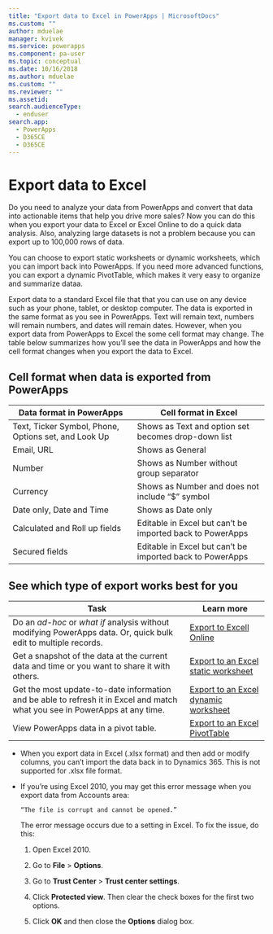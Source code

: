 ```yaml
---
title: "Export data to Excel in PowerApps | MicrosoftDocs"
ms.custom: ""
author: mduelae
manager: kvivek
ms.service: powerapps
ms.component: pa-user
ms.topic: conceptual
ms.date: 10/16/2018
ms.author: mduelae
ms.custom: ""
ms.reviewer: ""
ms.assetid: 
search.audienceType: 
  - enduser
search.app: 
  - PowerApps
  - D365CE
  - D365CE
---
```

# Export data to Excel

Do you need to analyze your data from PowerApps and convert that data into actionable items that help you drive more sales? Now you can do this when you export your data to Excel or Excel Online to do a quick data analysis. Also, analyzing large datasets is not a problem because you can export up to 100,000 rows of data.
  
You can choose to export static worksheets or dynamic worksheets, which you can import back into PowerApps. If you need more advanced functions, you can export a dynamic PivotTable, which makes it very easy to organize and summarize dataa.  
  
Export data to a standard Excel file that that you can use on any device such as your phone, tablet, or desktop computer. The data is exported in the same format as you see in PowerApps. Text will remain text, numbers will remain numbers, and dates will remain dates. However, when you export data from PowerApps to Excel the some cell format may change. The table below summarizes how you’ll see the data in PowerApps and how the cell format changes when you export the data to Excel.  
  
## Cell format when data is exported from PowerApps
  
| Data format in PowerApps |                                            Cell format in Excel                                             |
|----------------------------------------------------------------------------|-----------------------------------------------------------------------------------------------------------------------------------------------------------------|
|            Text, Ticker Symbol, Phone, Options set, and Look Up            |                                                       Shows as Text and option set becomes drop-down list                                                       |
|                                 Email, URL                                 |                                                                        Shows as General                                                                         |
|                                   Number                                   |                                                             Shows as Number without group separator                                                             |
|                                  Currency                                  |                                                         Shows as Number and does not include “$” symbol                                                         |
|                          Date only, Date and Time                          |                                                                       Shows as Date only                                                                        |
|                       Calculated and Roll up fields                        | Editable in Excel but can’t be imported back to PowerApps |
|                               Secured fields                               | Editable in Excel but can’t be imported back to PowerApps |
  
## See which type of export works best for you  
  
|                                                                                                               Task                                                                                                                |                                              Learn more                                               |
|-----------------------------------------------------------------------------------------------------------------------------------------------------------------------------------------------------------------------------------|-------------------------------------------------------------------------------------------------------|
|   Do an *ad-hoc* or *what if* analysis without modifying PowerApps data. Or, quick bulk edit to multiple records.   | [Export to Excell Online ](export-to-excel-online.md) |
|                                                                   Get a snapshot of the data at the current data and time or you want to share it with others.                                                                    |           [Export to an Excel static worksheet](export-excel-static-worksheet.md)           |
| Get the most update-to-date information and be able to refresh it in Excel and match what you see in PowerApps at any time. |          [Export to an Excel dynamic worksheet](export-excel-dynamic-worksheet.md)          |
|                                                                      View PowerApps data in a pivot table.                                                                      |                 [Export to an Excel PivotTable](export-excel-pivottable.md)                 |



- When you export data in Excel (.xlsx format) and then add or modify columns, you can’t import the data back in to Dynamics 365. This is not supported for .xlsx file format.  
  
- If you’re using Excel 2010, you may get this error message when you export data from Accounts area: 
 
      “The file is corrupt and cannot be opened.”  
  
   The error message occurs due to a setting in Excel. To fix the issue, do this:  
  
  1. Open Excel 2010.  
  
  2. Go to **File** > **Options**.  
  
  3. Go to **Trust Center** > **Trust center settings**.  
  
  4. Click **Protected view**. Then clear the check boxes for the first two options.  
  
  5. Click **OK** and then close the **Options** dialog box.  
  

